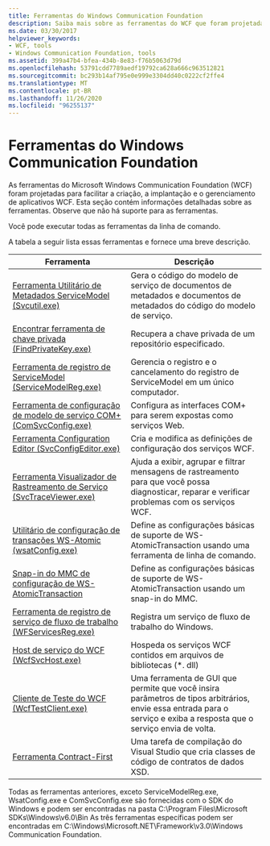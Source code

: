 ```yaml
---
title: Ferramentas do Windows Communication Foundation
description: Saiba mais sobre as ferramentas do WCF que foram projetadas para facilitar a criação, a implantação e o gerenciamento de aplicativos WCF. Execute essas ferramentas em um prompt de comando.
ms.date: 03/30/2017
helpviewer_keywords:
- WCF, tools
- Windows Communication Foundation, tools
ms.assetid: 399a47b4-bfea-434b-8e83-f76b5063d79d
ms.openlocfilehash: 53791cdd7789aedf19792ca628a666c963512821
ms.sourcegitcommit: bc293b14af795e0e999e3304dd40c0222cf2ffe4
ms.translationtype: MT
ms.contentlocale: pt-BR
ms.lasthandoff: 11/26/2020
ms.locfileid: "96255137"
---
```

# <a name="windows-communication-foundation-tools"></a>Ferramentas do Windows Communication Foundation

As ferramentas do Microsoft Windows Communication Foundation (WCF) foram projetadas para facilitar a criação, a implantação e o gerenciamento de aplicativos WCF. Esta seção contém informações detalhadas sobre as ferramentas. Observe que não há suporte para as ferramentas.  
  
 Você pode executar todas as ferramentas da linha de comando.  
  
 A tabela a seguir lista essas ferramentas e fornece uma breve descrição.  
  
|Ferramenta|Descrição|  
|----------|-----------------|  
|[Ferramenta Utilitário de Metadados ServiceModel (Svcutil.exe)](servicemodel-metadata-utility-tool-svcutil-exe.md)|Gera o código do modelo de serviço de documentos de metadados e documentos de metadados do código do modelo de serviço.|  
|[Encontrar ferramenta de chave privada (FindPrivateKey.exe)](find-private-key-tool-findprivatekey-exe.md)|Recupera a chave privada de um repositório especificado.|  
|[Ferramenta de registro de ServiceModel (ServiceModelReg.exe)](servicemodelreg-exe.md)|Gerencia o registro e o cancelamento do registro de ServiceModel em um único computador.|  
|[Ferramenta de configuração de modelo de serviço COM+ (ComSvcConfig.exe)](com-service-model-configuration-tool-comsvcconfig-exe.md)|Configura as interfaces COM+ para serem expostas como serviços Web.|  
|[Ferramenta Configuration Editor (SvcConfigEditor.exe)](configuration-editor-tool-svcconfigeditor-exe.md)|Cria e modifica as definições de configuração dos serviços WCF.|  
|[Ferramenta Visualizador de Rastreamento de Serviço (SvcTraceViewer.exe)](service-trace-viewer-tool-svctraceviewer-exe.md)|Ajuda a exibir, agrupar e filtrar mensagens de rastreamento para que você possa diagnosticar, reparar e verificar problemas com os serviços WCF.|  
|[Utilitário de configuração de transações WS-Atomic (wsatConfig.exe)](ws-atomictransaction-configuration-utility-wsatconfig-exe.md)|Define as configurações básicas de suporte de WS-AtomicTransaction usando uma ferramenta de linha de comando.|  
|[Snap-in do MMC de configuração de WS-AtomicTransaction](ws-atomictransaction-configuration-mmc-snap-in.md)|Define as configurações básicas de suporte de WS-AtomicTransaction usando um snap-in do MMC.|  
|[Ferramenta de registro de serviço de fluxo de trabalho (WFServicesReg.exe)](workflow-service-registration-tool-wfservicesreg-exe.md)|Registra um serviço de fluxo de trabalho do Windows.|  
|[Host de serviço do WCF (WcfSvcHost.exe)](wcf-service-host-wcfsvchost-exe.md)|Hospeda os serviços WCF contidos em arquivos de bibliotecas (*. dll)|  
|[Cliente de Teste do WCF (WcfTestClient.exe)](wcf-test-client-wcftestclient-exe.md)|Uma ferramenta de GUI que permite que você insira parâmetros de tipos arbitrários, envie essa entrada para o serviço e exiba a resposta que o serviço envia de volta.|  
|[Ferramenta Contract-First](contract-first-tool.md)|Uma tarefa de compilação do Visual Studio que cria classes de código de contratos de dados XSD.|  
  
 Todas as ferramentas anteriores, exceto ServiceModelReg.exe, WsatConfig.exe e ComSvcConfig.exe são fornecidas com o SDK do Windows e podem ser encontradas na pasta C:\Program Files\Microsoft SDKs\Windows\v6.0\Bin  As três ferramentas específicas podem ser encontradas em C:\Windows\Microsoft.NET\Framework\v3.0\Windows Communication Foundation.
